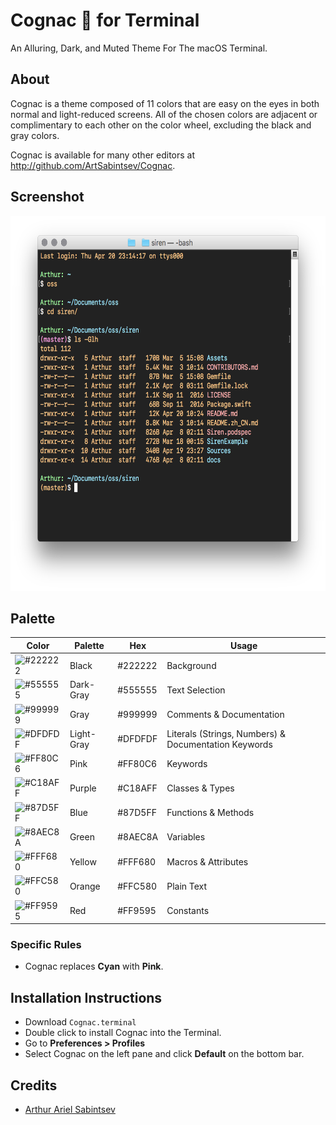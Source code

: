 # Cognac 🥃 for Terminal
An Alluring, Dark, and Muted Theme For The macOS Terminal.

## About
Cognac is a theme composed of 11 colors that are easy on the eyes in both normal and light-reduced screens. All of the chosen colors are adjacent or complimentary to each other on the color wheel, excluding the black and gray colors.

Cognac is available for many other editors at http://github.com/ArtSabintsev/Cognac.

## Screenshot
<img src="Example.png" height="600">

## Palette

Color | Palette | Hex | Usage
--- | --- | --- | ---
![#222222](https://placehold.it/15/222222/222222?text=+) | Black      | #222222 | Background
![#555555](https://placehold.it/15/555555/555555?text=+) | Dark-Gray  | #555555 | Text Selection
![#999999](https://placehold.it/15/999999/999999?text=+) | Gray       | #999999 | Comments & Documentation
![#DFDFDF](https://placehold.it/15/DFDFDF/DFDFDF?text=+) | Light-Gray | #DFDFDF | Literals (Strings, Numbers) & Documentation Keywords
![#FF80C6](https://placehold.it/15/FF80C6/FF80C6?text=+) | Pink       | #FF80C6 | Keywords
![#C18AFF](https://placehold.it/15/C18AFF/C18AFF?text=+) | Purple     | #C18AFF | Classes & Types
![#87D5FF](https://placehold.it/15/87D5FF/87D5FF?text=+) | Blue       | #87D5FF | Functions & Methods
![#8AEC8A](https://placehold.it/15/8AEC8A/8AEC8A?text=+) | Green      | #8AEC8A | Variables
![#FFF680](https://placehold.it/15/FFF680/FFF680?text=+) | Yellow     | #FFF680 | Macros & Attributes
![#FFC580](https://placehold.it/15/FFC580/FFC580?text=+) | Orange     | #FFC580 | Plain Text
![#FF9595](https://placehold.it/15/FF9595/FF9595?text=+) | Red        | #FF9595 | Constants

### Specific Rules
- Cognac replaces **Cyan** with **Pink**.

## Installation Instructions
- Download `Cognac.terminal`
- Double click to install Cognac into the Terminal.
- Go to **Preferences > Profiles**
- Select Cognac on the left pane and click **Default** on the bottom bar.

## Credits
- [Arthur Ariel Sabintsev](http://www.sabintsev.com/)
